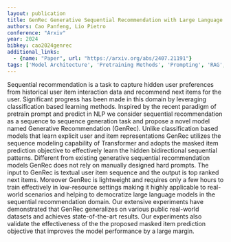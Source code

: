```yaml
---
layout: publication
title: GenRec Generative Sequential Recommendation with Large Language Models
authors: Cao Panfeng, Lio Pietro
conference: "Arxiv"
year: 2024
bibkey: cao2024genrec
additional_links:
  - {name: "Paper", url: "https://arxiv.org/abs/2407.21191"}
tags: ['Model Architecture', 'Pretraining Methods', 'Prompting', 'RAG', 'Reinforcement Learning', 'Transformer']
---
```

Sequential recommendation is a task to capture hidden user preferences from historical user item interaction data and recommend next items for the user. Significant progress has been made in this domain by leveraging classification based learning methods. Inspired by the recent paradigm of pretrain prompt and predict in NLP we consider sequential recommendation as a sequence to sequence generation task and propose a novel model named Generative Recommendation (GenRec). Unlike classification based models that learn explicit user and item representations GenRec utilizes the sequence modeling capability of Transformer and adopts the masked item prediction objective to effectively learn the hidden bidirectional sequential patterns. Different from existing generative sequential recommendation models GenRec does not rely on manually designed hard prompts. The input to GenRec is textual user item sequence and the output is top ranked next items. Moreover GenRec is lightweight and requires only a few hours to train effectively in low-resource settings making it highly applicable to real-world scenarios and helping to democratize large language models in the sequential recommendation domain. Our extensive experiments have demonstrated that GenRec generalizes on various public real-world datasets and achieves state-of-the-art results. Our experiments also validate the effectiveness of the the proposed masked item prediction objective that improves the model performance by a large margin.
